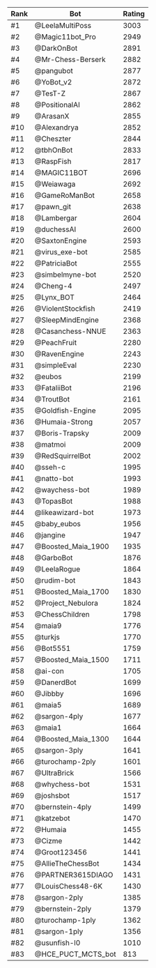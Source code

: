 Rank|Bot|Rating
---|---|---
#1|@LeelaMultiPoss|3003
#2|@Magic11bot_Pro|2949
#3|@DarkOnBot|2891
#4|@Mr-Chess-Berserk|2882
#5|@pangubot|2877
#6|@YoBot_v2|2872
#7|@TesT-Z|2867
#8|@PositionalAI|2862
#9|@ArasanX|2855
#10|@Alexandrya|2852
#11|@Cheszter|2844
#12|@tbhOnBot|2833
#13|@RaspFish|2817
#14|@MAGIC11BOT|2696
#15|@Weiawaga|2692
#16|@GameRoManBot|2658
#17|@pawn_git|2638
#18|@Lambergar|2604
#19|@duchessAI|2600
#20|@SaxtonEngine|2593
#21|@virus_exe-bot|2585
#22|@PatriciaBot|2555
#23|@simbelmyne-bot|2520
#24|@Cheng-4|2497
#25|@Lynx_BOT|2464
#26|@ViolentStockfish|2419
#27|@SleepMindEngine|2368
#28|@Casanchess-NNUE|2363
#29|@PeachFruit|2280
#30|@RavenEngine|2243
#31|@simpleEval|2230
#32|@eubos|2199
#33|@FataliiBot|2196
#34|@TroutBot|2161
#35|@Goldfish-Engine|2095
#36|@Humaia-Strong|2057
#37|@Boris-Trapsky|2009
#38|@matmoi|2009
#39|@RedSquirrelBot|2002
#40|@sseh-c|1995
#41|@natto-bot|1993
#42|@waychess-bot|1989
#43|@TopasBot|1988
#44|@likeawizard-bot|1973
#45|@baby_eubos|1956
#46|@jangine|1947
#47|@Boosted_Maia_1900|1935
#48|@GarboBot|1876
#49|@LeelaRogue|1864
#50|@rudim-bot|1843
#51|@Boosted_Maia_1700|1830
#52|@Project_Nebulora|1824
#53|@ChessChildren|1798
#54|@maia9|1776
#55|@turkjs|1770
#56|@Bot5551|1759
#57|@Boosted_Maia_1500|1711
#58|@ai-con|1705
#59|@DanerdBot|1699
#60|@Jibbby|1696
#61|@maia5|1689
#62|@sargon-4ply|1677
#63|@maia1|1664
#64|@Boosted_Maia_1300|1644
#65|@sargon-3ply|1641
#66|@turochamp-2ply|1601
#67|@UltraBrick|1566
#68|@whychess-bot|1531
#69|@joshsbot|1517
#70|@bernstein-4ply|1499
#71|@katzebot|1470
#72|@Humaia|1455
#73|@Cizme|1442
#74|@Groot123456|1441
#75|@AllieTheChessBot|1434
#76|@PARTNER3615DIAGO|1431
#77|@LouisChess48-6K|1430
#78|@sargon-2ply|1385
#79|@bernstein-2ply|1379
#80|@turochamp-1ply|1362
#81|@sargon-1ply|1356
#82|@usunfish-l0|1010
#83|@HCE_PUCT_MCTS_bot|813
